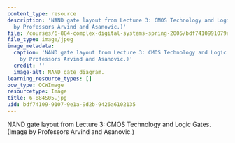 ```yaml
---
content_type: resource
description: 'NAND gate layout from Lecture 3: CMOS Technology and Logic Gates. (Image
  by Professors Arvind and Asanovic.)'
file: /courses/6-884-complex-digital-systems-spring-2005/bdf7410991079e1a9d2b9426a6102135_6-884S05.jpg
file_type: image/jpeg
image_metadata:
  caption: 'NAND gate layout from Lecture 3: CMOS Technology and Logic Gates. (Image
    by Professors Arvind and Asanovic.)'
  credit: ''
  image-alt: NAND gate diagram.
learning_resource_types: []
ocw_type: OCWImage
resourcetype: Image
title: 6-884S05.jpg
uid: bdf74109-9107-9e1a-9d2b-9426a6102135
---
```

NAND gate layout from Lecture 3: CMOS Technology and Logic Gates. (Image by Professors Arvind and Asanovic.)

